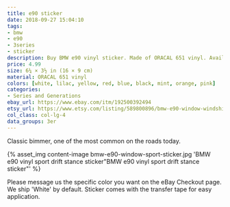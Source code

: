 ```yaml
---
title: e90 sticker
date: 2018-09-27 15:04:10
tags:
- bmw
- e90
- 3series
- sticker
description: Buy BMW e90 vinyl sticker. Made of ORACAL 651 vinyl. Available in different colors.
price: 4.99
size: 6¼ × 3½ in (16 × 9 cm)
material: ORACAL 651 vinyl
colors: [white, lilac, yellow, red, blue, black, mint, orange, pink]
categories:
- Series and Generations
ebay_url: https://www.ebay.com/itm/192500392494
etsy_url: https://www.etsy.com/listing/589800896/bmw-e90-window-windshield-sticker-stance
col_class: col-lg-4
data_groups: 3er
---
```


Classic bimmer, one of the most common on the roads today.

<!-- more -->
{% asset_img content-image bmw-e90-window-sport-sticker.jpg 'BMW e90 vinyl sport drift stance sticker"BMW e90 vinyl sport drift stance sticker"' %}

Please message us the specific color you want on the eBay Checkout page. We ship 'White' by default. Sticker comes with the transfer tape for easy application.
